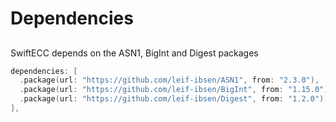 # Dependencies

## 
SwiftECC depends on the ASN1, BigInt and Digest packages
```swift
dependencies: [
  .package(url: "https://github.com/leif-ibsen/ASN1", from: "2.3.0"),
  .package(url: "https://github.com/leif-ibsen/BigInt", from: "1.15.0"),
  .package(url: "https://github.com/leif-ibsen/Digest", from: "1.2.0"),
],
```
